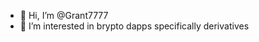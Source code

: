 - 👋 Hi, I’m @Grant7777
- 👀 I’m interested in brypto dapps specifically derivatives
<!---
Grant7777/Grant7777 is a ✨ special ✨ repository because its `README.md` (this file) appears on your GitHub profile.
You can click the Preview link to take a look at your changes.
--->
